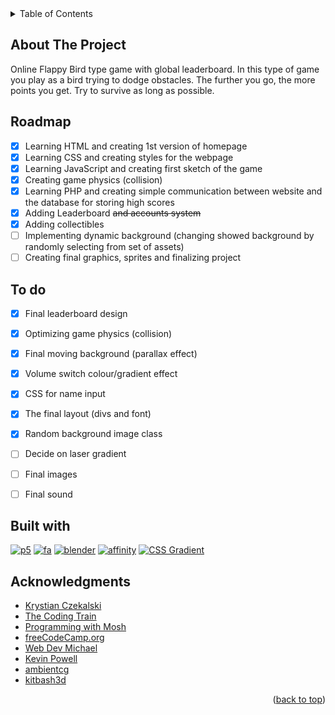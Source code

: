 <!-- TABLE OF CONTENTS -->
<details>
  <summary>Table of Contents</summary>
  <ol>
    <li><a href="#about-the-project">About The Project</a></li>
    <li><a href="#roadmap">Roadmap</a></li>
    <li><a href="#to-do">To do</a></li>
    <li><a href="#built-with">Built with</a></li>
    <li><a href="#acknowledgments">Acknowledgments</a></li>
  </ol>
</details>



<!-- ABOUT THE PROJECT -->
## About The Project
Online Flappy Bird type game with global leaderboard. In this type of game you play as a bird trying to dodge obstacles. The further you go, the more points you get. Try to survive as long as possible.

<!-- ROADMAP -->
## Roadmap
- [x] Learning HTML and creating 1st version of homepage
- [x] Learning CSS and creating styles for the webpage
- [x] Learning JavaScript and creating first sketch of the game
- [x] Creating game physics (collision)
- [x] Learning PHP and creating simple communication between website and the database for storing high scores
- [x] Adding Leaderboard ~~and accounts system~~
- [x] Adding collectibles
- [ ] Implementing dynamic background (changing showed background by randomly selecting from set of assets)
- [ ] Creating final graphics, sprites and finalizing project

<!-- TO DO -->
## To do
- [x] Final leaderboard design
- [x] Optimizing game physics (collision)
- [x] Final moving background (parallax effect)
- [x] Volume switch colour/gradient effect
- [x] CSS for name input
- [x] The final layout (divs and font)
- [x] Random background image class
- [ ] Decide on laser gradient
- [ ] Final images
- [ ] Final sound


<!-- BUILT WITH -->
## Built with
[![p5][p5js]][p5-url] [![fa][fa]][fa-url]
[![blender][blender]][blender-url] [![affinity][affinity]][affinity-url]
[![CSS Gradient][gradient]][gradient-url]

<!-- ACKNOWLEDGMENTS -->
## Acknowledgments
* [Krystian Czekalski](https://www.udemy.com/course/bootcamp-programistyczny/)
* [The Coding Train](https://www.youtube.com/c/TheCodingTrain)
* [Programming with Mosh](https://www.youtube.com/watch?v=7S_tz1z_5bA&ab_channel=ProgrammingwithMosh)
* [freeCodeCamp.org](https://www.youtube.com/watch?v=OK_JCtrrv-c&ab_channel=freeCodeCamp.org)
* [Web Dev Michael](https://www.youtube.com/watch?v=Wmb-V87tmqI)
* [Kevin Powell](https://www.youtube.com/watch?v=7Xyg8Ja7dyY)
* [ambientcg](https://ambientcg.com/view?id=Facade009)
* [kitbash3d](https://kitbash3d.com/products/mini-kit-neo-city)
<p align="right">(<a href="#readme-top">back to top</a>)</p>

<!-- MARKDOWN LINKS & IMAGES -->
<!-- https://www.markdownguide.org/basic-syntax/#reference-style-links -->
[p5js]: https://img.shields.io/badge/p5.js-ED225D?style=for-the-badge&logo=p5.js&logoColor=FFFFFF
[p5-url]: https://p5js.org
[blender]: https://img.shields.io/badge/Blender-EA7600?style=for-the-badge&logo=blender&logoColor=FFFFFF
[blender-url]: https://blender.org
[affinity]: https://img.shields.io/badge/affinity_photo-7e4dd2?style=for-the-badge&logo=affinity&logoColor=f087ff
[affinity-url]: https://affinity.serif.com/photo/
[fa]: https://img.shields.io/badge/font_awesome-193154?style=for-the-badge&logo=font-awesome&logoColor=528dd7
[fa-url]: https://fontawesome.com/
[gradient]:https://img.shields.io/badge/CSS_Gradient-5fec7b?style=for-the-badge&logo=CSS_Gradient&logoColor=FFFFFF
[gradient-url]:https://cssgradient.io/
